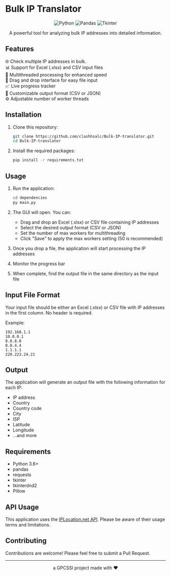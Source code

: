 # Bulk IP Translator

<div align="center">

![Python](https://img.shields.io/badge/3.6+-Python-3776AB?style=for-the-badge&logo=python&logoColor=white)
![Pandas](https://img.shields.io/badge/Pandas-150458?style=for-the-badge&logo=pandas&logoColor=white)
![Tkinter](https://img.shields.io/badge/Tkinter-3776AB?style=for-the-badge&logo=python&logoColor=white)

A powerful tool for analyzing bulk IP addresses into detailed information.

</div>

## Features

🌐 Check multiple IP addresses in bulk.  
📊 Support for Excel (.xlsx) and CSV input files   
🚀 Multithreaded processing for enhanced speed   
📁 Drag and drop interface for easy file input   
📈 Live progress tracker  
🔄 Customizable output format (CSV or JSON)   
⚙️ Adjustable number of worker threads   

## Installation

1. Clone this repository:
   ```bash
   git clone https://github.com/clashhsalc/Bulk-IP-translator.git
   cd Bulk-IP-translator
   ```

2. Install the required packages:
   ```bash
   pip install -r requirements.txt
   ```

## Usage

1. Run the application:
   ```bash
   cd dependencies 
   py main.py
   ```

2. The GUI will open. You can:
   - Drag and drop an Excel (.xlsx) or CSV file containing IP addresses
   - Select the desired output format (CSV or JSON)
   - Set the number of max workers for multithreading
   - Click "Save" to apply the max workers setting (50 is recommended)

3. Once you drop a file, the application will start processing the IP addresses
4. Monitor the progress bar
5. When complete, find the output file in the same directory as the input file

## Input File Format

Your input file should be either an Excel (.xlsx) or CSV file with IP addresses in the first column. No header is required.

Example:
```
192.168.1.1
10.0.0.1
8.8.8.8
8.8.4.4
1.1.1.1
220.223.24.21
```

## Output

The application will generate an output file with the following information for each IP:

- IP address
- Country
- Country code
- City
- ISP
- Latitude
- Longitude
- ...and more

## Requirements

- Python 3.6+
- pandas
- requests
- tkinter
- tkinterdnd2
- Pillow

## API Usage

This application uses the [IPLocation.net API](https://api.iplocation.net/). Please be aware of their usage terms and limitations.

## Contributing

Contributions are welcome! Please feel free to submit a Pull Request.

---

<div align="center">
a GPCSSI project made with ❤️ 
</div>
